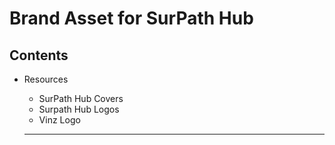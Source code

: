 # Brand Asset for SurPath Hub

## Contents

- Resources
	- SurPath Hub Covers
	- Surpath Hub Logos
	- Vinz Logo


	---
